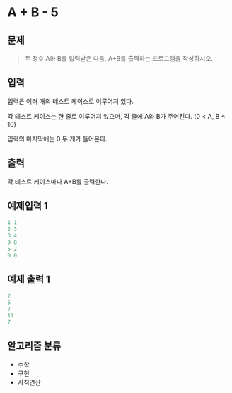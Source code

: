 # A + B - 5
## 문제
> 두 정수 A와 B를 입력받은 다음, A+B를 출력하는 프로그램을 작성하시오.
## 입력
입력은 여러 개의 테스트 케이스로 이루어져 있다.

각 테스트 케이스는 한 줄로 이루어져 있으며, 각 줄에 A와 B가 주어진다. (0 < A, B < 10)

입력의 마지막에는 0 두 개가 들어온다.


## 출력
각 테스트 케이스마다 A+B를 출력한다.

## 예제입력 1
```java
1 1
2 3
3 4
9 8
5 2
0 0
```
## 예제 출력 1
```java
2
5
7
17
7
```

## 알고리즘 분류
* 수학
* 구현
* 사칙연산